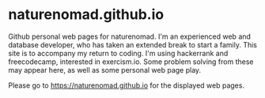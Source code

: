 # naturenomad.github.io
Github personal web pages for naturenomad.
I'm an experienced web and database developer, who has taken an extended break to start a family. This site is to accompany my return to coding.
I'm using hackerrank and freecodecamp, interested in exercism.io. Some problem solving from these may appear here, as well as some personal web page play.

Please go to https://naturenomad.github.io for the displayed web pages.
